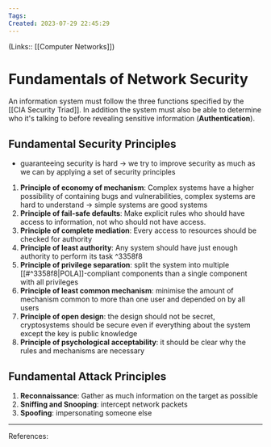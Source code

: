 ```yaml
---
Tags: 
Created: 2023-07-29 22:45:29
---
```

(Links:: [[Computer Networks]])
# Fundamentals of Network Security
An information system must follow the three functions specified by the [[CIA Security Triad]]. In addition the system must also be able to determine who it's talking to before revealing sensitive information (**Authentication**). 
## Fundamental Security Principles
- guaranteeing security is hard -> we try to improve security as much as we can by applying a set of security principles
1. **Principle of economy of mechanism**: Complex systems have a higher possibility of containing bugs and vulnerabilities, complex systems are hard to understand -> simple systems are good systems
2. **Principle of fail-safe defaults**: Make explicit rules who should have access to information, not who should not have access.
3. **Principle of complete mediation**: Every access to resources should be checked for authority
4. **Principle of least authority**: Any system should have just enough authority to perform its task ^3358f8
5. **Principle of privilege separation**: split the system into multiple [[#^3358f8|POLA]]-compliant components than a single component with all privileges
6. **Principle of least common mechanism**: minimise the amount of mechanism common to more than one user and depended on by all users
7. **Principle of open design**: the design should not be secret, cryptosystems should be secure even if everything about the system except the key is public knowledge
8. **Principle of psychological acceptability**: it should be clear why the rules and mechanisms are necessary
## Fundamental Attack Principles
1. **Reconnaissance**: Gather as much information on the target as possible
2. **Sniffing and Snooping**: intercept network packets
3. **Spoofing**: impersonating someone else

---
References:
